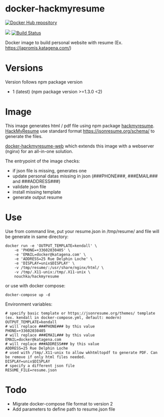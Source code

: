 # docker-hackmyresume

[![Docker Hub repository](http://dockeri.co/image/nouchka/hackmyresume)](https://registry.hub.docker.com/u/nouchka/hackmyresume/)

[![](https://images.microbadger.com/badges/version/nouchka/hackmyresume.svg)](https://microbadger.com/images/nouchka/hackmyresume "Get your own version badge on microbadger.com")
[![Build Status](https://travis-ci.org/nouchka/docker-hackmyresume.svg?branch=master)](https://travis-ci.org/nouchka/docker-hackmyresume)

Docker image to build personal website with resume (Ex. https://japromis.katagena.com/)

# Versions

Version follows npm package version

* 1 (latest) (npm package version >=1.3.0 <2)

# Image

This image generates html / pdf file using npm package [hackmyresume](https://www.npmjs.com/package/hackmyresume).
[HackMyResume](http://please.hackmyresume.com/)  use standard format https://jsonresume.org/schema/ to generate the files.

[docker-hackmyresume-web](https://github.com/nouchka/docker-hackmyresume-web) which extends this image with a webserver (nginx) for an all-in-one solution.

The entrypoint of the image checks:
* if json file is missing, generates one
* update personal datas missing in json (###PHONE###, ###EMAIL### and ###ADDRESS###)
* validate json file
* install missing template
* generate output resume

# Use

Use from command line, put your resume.json in /tmp/resume/ and file will be generate in same directory:

	docker run -e 'OUTPUT_TEMPLATE=kendall' \
		-e 'PHONE=+33602030405' \
		-e 'EMAIL=docker@katagena.com' \
		-e 'ADDRESS=25 Rue Delphin Loche' \
		-e 'DISPLAY=unix$DISPLAY' \
		-v /tmp/resume/:/usr/share/nginx/html/ \
		-v /tmp/.X11-unix:/tmp/.X11-unix \
		nouchka/hackmyresume
or use with docker compose:

	docker-compose up -d
Environment variables:

	# specify basic template or https://jsonresume.org/themes/ template (ex. kendall in docker-compose.yml, default: modern)
	OUTPUT_TEMPLATE=kendall
	# will replace ###PHONE### by this value
	PHONE=+33602030405
	# will replace ###EMAIL### by this value
	EMAIL=docker@katagena.com
	# will replace ###ADDRESS### by this value
	ADDRESS=25 Rue Delphin Loche
	# used with /tmp/.X11-unix to allow wkhtmltopdf to generate PDF. Can be remove if only html files needed.
	DISPLAY=unix$DISPLAY
	# specify a different json file
	RESUME_FILE=resume.json

# Todo

* Migrate docker-compose file format to version 2
* Add parameters to define path to resume.json file
